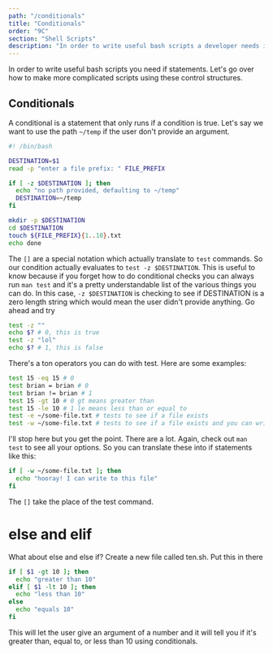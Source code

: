 ```yaml
---
path: "/conditionals"
title: "Conditionals"
order: "9C"
section: "Shell Scripts"
description: "In order to write useful bash scripts a developer needs if statements. Brian goes over how to make more complicated scripts using these control structures"
---
```


In order to write useful bash scripts you need if statements. Let's go over how to make more complicated scripts using these control structures.

## Conditionals

A conditional is a statement that only runs if a condition is true. Let's say we want to use the path `~/temp` if the user don't provide an argument.

```bash
#! /bin/bash

DESTINATION=$1
read -p "enter a file prefix: " FILE_PREFIX

if [ -z $DESTINATION ]; then
  echo "no path provided, defaulting to ~/temp"
  DESTINATION=~/temp
fi

mkdir -p $DESTINATION
cd $DESTINATION
touch ${FILE_PREFIX}{1..10}.txt
echo done
```

The `[]` are a special notation which actually translate to `test` commands. So our condition actually evaluates to `test -z $DESTINATION`. This is useful to know because if you forget how to do conditional checks you can always run `man test` and it's a pretty understandable list of the various things you can do. In this case, `-z $DESTINATION` is checking to see if DESTINATION is a zero length string which would mean the user didn't provide anything. Go ahead and try

```bash
test -z ""
echo $? # 0, this is true
test -z "lol"
echo $? # 1, this is false
```

There's a ton operators you can do with test. Here are some examples:

```bash
test 15 -eq 15 # 0
test brian = brian # 0
test brian != brian # 1
test 15 -gt 10 # 0 gt means greater than
test 15 -le 10 # 1 le means less than or equal to
test -e ~/some-file.txt # tests to see if a file exists
test -w ~/some-file.txt # tests to see if a file exists and you can write to it
```

I'll stop here but you get the point. There are a lot. Again, check out `man test` to see all your options. So you can translate these into if statements like this:

```bash
if [ -w ~/some-file.txt ]; then
  echo "hooray! I can write to this file"
fi
```

The `[]` take the place of the test command.

# else and elif

What about else and else if? Create a new file called ten.sh. Put this in there

```bash
if [ $1 -gt 10 ]; then
  echo "greater than 10"
elif [ $1 -lt 10 ]; then
  echo "less than 10"
else
  echo "equals 10"
fi
```

This will let the user give an argument of a number and it will tell you if it's greater than, equal to, or less than 10 using conditionals.
